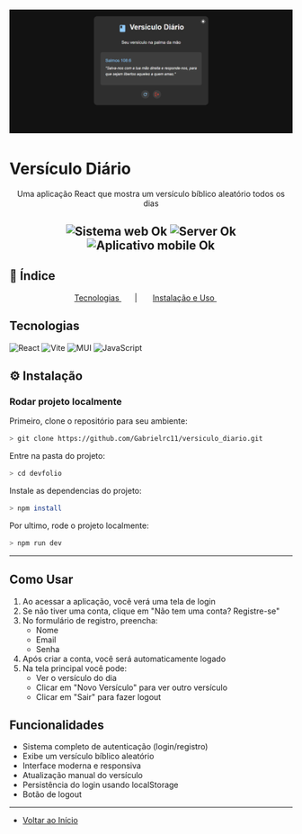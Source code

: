 <h1 align="center">
    <a href="https://laravelcollective.com/tools/banner">
        <img alt="Banner" title="#Banner" style="object-fit: cover;" src="./public/Background.png"  />
    </a>
</h1>

# Versículo Diário

<p align="center"> Uma aplicação React que mostra um versículo bíblico aleatório todos os dias </p>

<h2 align="center">
  <img src="https://img.shields.io/badge/web%3F-ok-blue?style=for-the-badge" alt="Sistema web Ok" />
  <img src="https://img.shields.io/badge/server%3F-ok-blue?style=for-the-badge" alt="Server Ok" />
  <img src="https://img.shields.io/badge/Mobile-OK-blue?style=for-the-badge" alt="Aplicativo mobile Ok" />
</h2>

## 📌 Índice
<p align="center">         
  <a href="#tecnologias">Tecnologias </a> &nbsp; &nbsp; &nbsp; | &nbsp; &nbsp; &nbsp;        
  <a href="#instalação"> Instalação e Uso </a> &nbsp; &nbsp; &nbsp;
</p>          

## Tecnologias                                

![React](https://img.shields.io/badge/React-20232A?style=for-the-badge&logo=react&logoColor=61DAFB)
![Vite](https://img.shields.io/badge/vite-%23646CFF.svg?style=for-the-badge&logo=vite&logoColor=white)
![MUI](https://img.shields.io/badge/MUI-%230081CB.svg?style=for-the-badge&logo=mui&logoColor=white)
![JavaScript](https://img.shields.io/badge/javascript-%23323330.svg?style=for-the-badge&logo=javascript&logoColor=%23F7DF1E)

## ⚙ Instalação   

### Rodar projeto localmente

Primeiro, clone o repositório para seu ambiente:

```bash
> git clone https://github.com/Gabrielrc11/versiculo_diario.git
```

Entre na pasta do projeto:

```bash
> cd devfolio
```

Instale as dependencias do projeto:

```bash
> npm install
```

Por ultimo, rode o projeto localmente:

```bash
> npm run dev
```

-------------        

## Como Usar

1. Ao acessar a aplicação, você verá uma tela de login
2. Se não tiver uma conta, clique em "Não tem uma conta? Registre-se"
3. No formulário de registro, preencha:
   - Nome
   - Email
   - Senha
4. Após criar a conta, você será automaticamente logado
5. Na tela principal você pode:
   - Ver o versículo do dia
   - Clicar em "Novo Versículo" para ver outro versículo
   - Clicar em "Sair" para fazer logout

## Funcionalidades

- Sistema completo de autenticação (login/registro)
- Exibe um versículo bíblico aleatório
- Interface moderna e responsiva
- Atualização manual do versículo
- Persistência do login usando localStorage
- Botão de logout

---------------------------------

- [Voltar ao Início](#index)